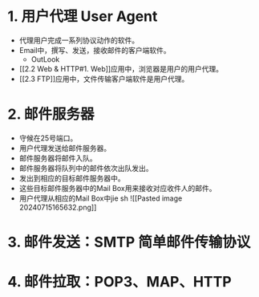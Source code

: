# 1. 用户代理 User Agent
- 代理用户完成一系列协议动作的软件。
- Email中，撰写、发送，接收邮件的客户端软件。
	- OutLook
- [[2.2 Web & HTTP#1. Web]]应用中，浏览器是用户的用户代理。
- [[2.3 FTP]]应用中，文件传输客户端软件是用户代理。
# 2. 邮件服务器
- 守候在25号端口。
- 用户代理发送给邮件服务器。
- 邮件服务器将邮件入队。
- 邮件服务器将队列中的邮件依次出队发出。
- 发出到相应的目标邮件服务器中。
- 这些目标邮件服务器中的Mail Box用来接收对应收件人的邮件。
- 用户代理从相应的Mail Box中jie sh
![[Pasted image 20240715165632.png]]
# 3. 邮件发送：SMTP 简单邮件传输协议
# 4. 邮件拉取：POP3、MAP、HTTP
